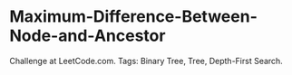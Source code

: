 # Maximum-Difference-Between-Node-and-Ancestor
Challenge at LeetCode.com. Tags: Binary Tree, Tree, Depth-First Search.
